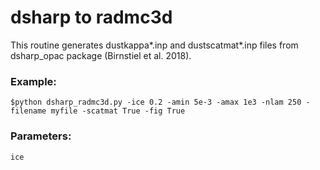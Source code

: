 # dsharp to radmc3d

This routine generates dustkappa*.inp and dustscatmat*.inp files from dsharp_opac package (Birnstiel et al. 2018).

### Example:

```
$python dsharp_radmc3d.py -ice 0.2 -amin 5e-3 -amax 1e3 -nlam 250 -filename myfile -scatmat True -fig True
``` 

### Parameters:
```ice```
